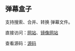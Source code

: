 ## 弹幕盒子
支持搜索、合并、转换 弹幕文件。

直接访问：[网站](https://danmubox.github.io)、[镜像网站](https://danmubox.gitee.io)

查看源码：[源码](https://github.com/danmubox/danmubox-develop)
